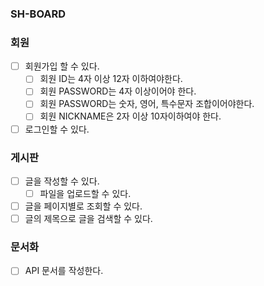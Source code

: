 ### SH-BOARD

### 회원

- [ ] 회원가입 할 수 있다.
  - [ ] 회원 ID는 4자 이상 12자 이하여야한다.
  - [ ] 회원 PASSWORD는 4자 이상이어야 한다.
  - [ ] 회원 PASSWORD는 숫자, 영어, 특수문자 조합이어야한다.
  - [ ] 회원 NICKNAME은 2자 이상 10자이하여야 한다.
- [ ] 로그인할 수 있다.

### 게시판

- [ ] 글을 작성할 수 있다.
    - [ ] 파일을 업로드할 수 있다.
- [ ] 글을 페이지별로 조회할 수 있다.
- [ ] 글의 제목으로 글을 검색할 수 있다.

### 문서화 
- [ ] API 문서를 작성한다.
